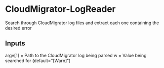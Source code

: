 # CloudMigrator-LogReader
Search through CloudMigrator log files and extract each one containing the desired error

## Inputs

argv[1] = Path to the CloudMigrator log being parsed
w = Value being searched for (default="[Warn]")